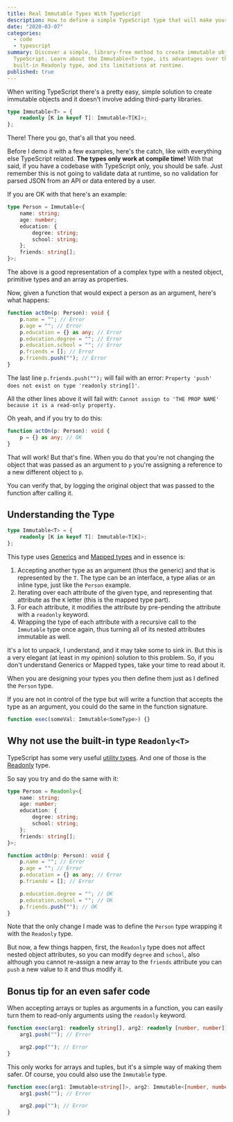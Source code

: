 ```yaml
---
title: Real Immutable Types With TypeScript
description: How to define a simple TypeScript type that will make your objects immutable
date: "2020-03-07"
categories:
  - code
  - typescript
summary: Discover a simple, library-free method to create immutable objects in
  TypeScript. Learn about the Immutable<T> type, its advantages over the
  built-in Readonly type, and its limitations at runtime.
published: true
---
```


<script context="module">
	export {default as cover} from "./banner.png";
</script>

When writing TypeScript there's a pretty easy, simple solution to create
immutable objects and it doesn't involve adding third-party libraries.

```typescript
type Immutable<T> = {
	readonly [K in keyof T]: Immutable<T[K]>;
};
```

There! There you go, that's all that you need.

Before I demo it with a few examples, here's the catch, like with everything
else TypeScript related. **The types only work at compile time!** With that
said, if you have a codebase with TypeScript only, you should be safe. Just
remember this is not going to validate data at runtime, so no validation for
parsed JSON from an API or data entered by a user.

If you are OK with that here's an example:

```typescript
type Person = Immutable<{
	name: string;
	age: number;
	education: {
		degree: string;
		school: string;
	};
	friends: string[];
}>;
```

The above is a good representation of a complex type with a nested object,
primitive types and an array as properties.

Now, given a function that would expect a person as an argument, here's what
happens:

```typescript
function actOn(p: Person): void {
	p.name = ""; // Error
	p.age = ""; // Error
	p.education = {} as any; // Error
	p.education.degree = ""; // Error
	p.education.school = ""; // Error
	p.friends = []; // Error
	p.friends.push(""); // Error
}
```

The last line `p.friends.push("");` will fail with an error:
`Property 'push' does not exist on type 'readonly string[]'`.

All the other lines above it will fail with:
`Cannot assign to 'THE PROP NAME' because it is a read-only property.`

Oh yeah, and if you try to do this:

```typescript
function actOn(p: Person): void {
	p = {} as any; // OK
}
```

That will work! But that's fine. When you do that you're not changing the object
that was passed as an argument to `p` you're assigning a reference to a new
different object to `p`.

You can verify that, by logging the original object that was passed to the
function after calling it.

## Understanding the Type

```typescript
type Immutable<T> = {
	readonly [K in keyof T]: Immutable<T[K]>;
};
```

This type uses
[Generics](https://www.typescriptlang.org/docs/handbook/generics.html) and
[Mapped types](https://www.typescriptlang.org/docs/handbook/advanced-types.html#mapped-types)
and in essence is:

1. Accepting another type as an argument (thus the generic) and that is
   represented by the `T`. The type can be an interface, a type alias or an
   inline type, just like the `Person` example.
2. Iterating over each attribute of the given type, and representing that
   attribute as the `K` letter (this is the mapped type part).
3. For each attribute, it modifies the attribute by pre-pending the attribute
   with a `readonly` keyword.
4. Wrapping the type of each attribute with a recursive call to the `Immutable`
   type once again, thus turning all of its nested attributes immutable as well.

It's a lot to unpack, I understand, and it may take some to sink in. But this is
a very elegant (at least in my opinion) solution to this problem. So, if you
don't understand Generics or Mapped types, take your time to read about it.

When you are designing your types you then define them just as I defined the
`Person` type.

If you are not in control of the type but will write a function that accepts the
type as an argument, you could do the same in the function signature.

```typescript
function exec(someVal: Immutable<SomeType>) {}
```

## Why not use the built-in type `Readonly<T>`

TypeScript has some very useful
[utility types](https://www.typescriptlang.org/docs/handbook/utility-types.html).
And one of those is the
[Readonly](https://www.typescriptlang.org/docs/handbook/utility-types.html#readonlyt)
type.

So say you try and do the same with it:

```typescript
type Person = Readonly<{
	name: string;
	age: number;
	education: {
		degree: string;
		school: string;
	};
	friends: string[];
}>;

function actOn(p: Person): void {
	p.name = ""; // Error
	p.age = ""; // Error
	p.education = {} as any; // Error
	p.friends = []; // Error

	p.education.degree = ""; // OK
	p.education.school = ""; // OK
	p.friends.push(""); // OK
}
```

Note that the only change I made was to define the `Person` type wrapping it
with the `Readonly` type.

But now, a few things happen, first, the `Readonly` type does not affect nested
object attributes, so you can modify `degree` and `school`, also although you
cannot re-assign a new array to the `friends` attribute you can `push` a new
value to it and thus modify it.

## Bonus tip for an even safer code

When accepting arrays or tuples as arguments in a function, you can easily turn
them to read-only arguments using the `readonly` keyword.

```typescript
function exec(arg1: readonly string[], arg2: readonly [number, number]) {
	arg1.push(""); // Error

	arg2.pop(""); // Error
}
```

This only works for arrays and tuples, but it's a simple way of making them
safer. Of course, you could also use the `Immutable` type.

```typescript
function exec(arg1: Immutable<string[]>, arg2: Immutable<[number, number]>) {
	arg1.push(""); // Error

	arg2.pop(""); // Error
}
```
